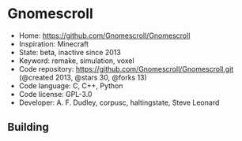 # Gnomescroll

- Home: https://github.com/Gnomescroll/Gnomescroll
- Inspiration: Minecraft
- State: beta, inactive since 2013
- Keyword: remake, simulation, voxel
- Code repository: https://github.com/Gnomescroll/Gnomescroll.git (@created 2013, @stars 30, @forks 13)
- Code language: C, C++, Python
- Code license: GPL-3.0
- Developer: A. F. Dudley, corpusc, haltingstate, Steve Leonard

## Building
